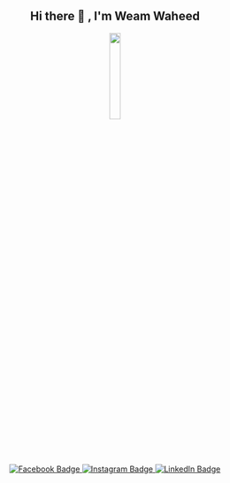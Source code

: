 

<div id="header" align="center">
  <h2>Hi there 👋 , I'm Weam Waheed</h2>
  <img src="https://cdn3d.iconscout.com/3d/premium/thumb/web-developer-4506461-3738664.png" width="20%"/>
</div>
<div id="badges" align="center">
  <a href="https://www.facebook.com/profile.php?id=100009495491567">
    <img src="https://img.shields.io/badge/facebook-blue?style=for-the-badge&logo=facebook&logoColor=white" alt="Facebook Badge"/>
  </a>
  <a href="https://instagram.com/we2o_w?igshid=YmMyMTA2M2Y=">
    <img src="https://img.shields.io/badge/instagram-red?style=for-the-badge&logo=instagram&logoColor=white" alt="Instagram Badge"/>
  </a>
  <a href="https://www.linkedin.com/in/weam-fouda-91290b1b2/">
    <img src="https://img.shields.io/badge/LinkedIn-blue?style=for-the-badge&logo=linkedin&logoColor=white" alt="LinkedIn Badge"/>
  </a>
</div>
<!--
**weam-waheed2/weam-waheed2** is a ✨ _special_ ✨ repository because its `README.md` (this file) appears on your GitHub profile.

Here are some ideas to get you started:

- 🔭 I’m currently working on ...
- 🌱 I’m currently learning ...
- 👯 I’m looking to collaborate on ...
- 🤔 I’m looking for help with ...
- 💬 Ask me about ...
- 📫 How to reach me: ...
- 😄 Pronouns: ...
- ⚡ Fun fact: ...
-->
